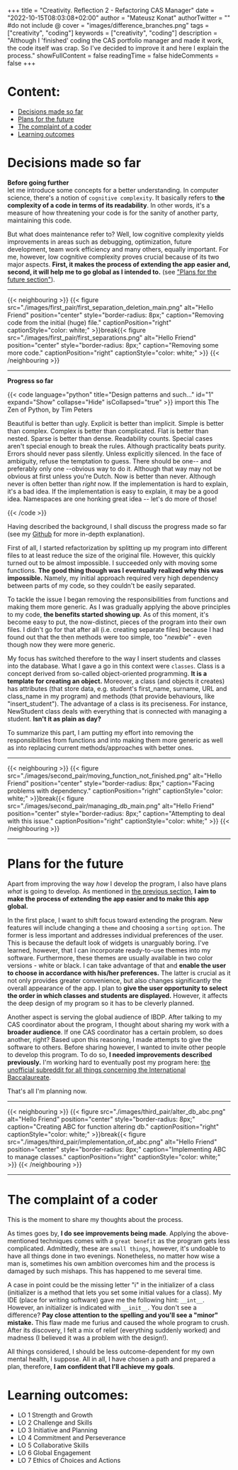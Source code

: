 +++
title = "Creativity. Reflection 2 -  Refactoring CAS Manager"
date = "2022-10-15T08:03:08+02:00"
author = "Mateusz Konat"
authorTwitter = "" #do not include @
cover = "images/difference_branches.png"
tags = ["creativity", "coding"]
keywords = ["creativity", "coding"]
description = "Although I 'finished' coding the CAS portfolio manager and made it work, the code itself was crap. So I've decided to improve it and here I explain the process."
showFullContent = false
readingTime = false
hideComments = false
+++

# Content:
- [Decisions made so far](#decisions-made-so-far)
- [Plans for the future](#plans-for-the-future)
- [The complaint of a coder](#the-complaint-of-a-coder)
- [Learning outcomes](#learning-outcomes)

# Decisions made so far
**Before going further**<br>
let me introduce some concepts for a better understanding. In computer science, there's a notion of `cognitive complexity`. It basically refers to **the complexity of a code in terms of its readability**. In other words, it's a measure of how threatening your code is for the sanity of another party, maintaining this code. 

But what does maintenance refer to? Well, low cognitive complexity yields improvements in areas such as debugging, optimization, future development, team work efficiency and many others, equally important. For me, however, low cognitive complexity proves crucial because of its two major aspects. **First, it makes the process of extending the app easier and, second, it will help me to go global as I intended to.** (see ["Plans for the future section"](#plans-for-the-future)).

***
{{< neighbouring >}}
{{< figure src="./images/first_pair/first_separation_deletion_main.png" alt="Hello Friend" position="center" style="border-radius: 8px;" caption="Removing code from the initial (huge) file." captionPosition="right" captionStyle="color: white;" >}}break{{< figure src="./images/first_pair/first_separations.png" alt="Hello Friend" position="center" style="border-radius: 8px;" caption="Removing some more code." captionPosition="right" captionStyle="color: white;" >}}
{{< /neighbouring >}}
***

**Progress so far**<br>

{{< code language="python" title="Design patterns and such..." id="1" expand="Show" collapse="Hide" isCollapsed="true" >}}
import this
The Zen of Python, by Tim Peters

Beautiful is better than ugly.
Explicit is better than implicit.
Simple is better than complex.
Complex is better than complicated.
Flat is better than nested.
Sparse is better than dense.
Readability counts.
Special cases aren't special enough to break the rules.
Although practicality beats purity.
Errors should never pass silently.
Unless explicitly silenced.
In the face of ambiguity, refuse the temptation to guess.
There should be one-- and preferably only one --obvious way to do it.
Although that way may not be obvious at first unless you're Dutch.
Now is better than never.
Although never is often better than *right* now.
If the implementation is hard to explain, it's a bad idea.
If the implementation is easy to explain, it may be a good idea.
Namespaces are one honking great idea -- let's do more of those!

{{< /code >}}

Having described the background, I shall discuss the progress made so far (see my [Github](https://github.com/undeMalum/CAS-manager) for more in-depth explanation). 

First of all, I started refactorization by splitting up my program into different files to at least reduce the size of the original file. However, this quickly turned out to be almost impossible. I succeeded only with moving some functions. **The good thing though was I eventually realized why this was impossible.** Namely, my initial approach required very high dependency between parts of my code, so they couldn't be easily separated.

To tackle the issue I began removing the responsibilities from functions and making them more generic. As I was gradually applying the above principles to my code, **the benefits started showing up**. As of this moment, it's become easy to put, the now-distinct, pieces of the program into their own files. I didn't go for that after all (i.e. creating separate files) because I had found out that the then methods were too simple, too "_newbie_" - even though now they were more generic.

My focus has switched therefore to the way I insert students and classes into the database. What I gave a go in this context were `classes`. Class is a concept derived from so-called object-oriented programming. **It is a template for creating an object.** Moreover, a class (and objects it creates) has attributes (that store data, e.g. student's first_name, surname, URL and class_name in my program) and methods (that provide behaviours, like "insert_student"). The advantage of a class is its preciseness. For instance, NewStudent class deals with everything that is connected with managing a student. **Isn't it as plain as day?**

To summarize this part, I am putting my effort into removing the responsibilities from functions and into making them more generic as well as into replacing current methods/approaches with better ones.

***
{{< neighbouring >}}
{{< figure src="./images/second_pair/moving_function_not_finished.png" alt="Hello Friend" position="center" style="border-radius: 8px;" caption="Facing problems with dependency." captionPosition="right" captionStyle="color: white;" >}}break{{< figure src="./images/second_pair/managing_db_main.png" alt="Hello Friend" position="center" style="border-radius: 8px;" caption="Attempting to deal with this issue." captionPosition="right" captionStyle="color: white;" >}}
{{< /neighbouring >}}
***

# Plans for the future
Apart from improving the way _how_ I develop the program, I also have plans _what_ is going to develop. As mentioned in [the previous section](#decisions-made-so-far), **I aim to make the process of extending the app easier and to make this app global.** 

In the first place, I want to shift focus toward extending the program. New features will include changing a `theme` and choosing a `sorting option`. The former is less important and addresses individual preferences of the user. This is because the default look of widgets is unarguably boring. I've learned, however, that I can incorporate ready-to-use themes into my software. Furthermore, these themes are usually available in two color versions - white or black. I can take advantage of that and **enable the user to choose in accordance with his/her preferences.** The latter is crucial as it not only provides greater convenience, but also changes significantly the overall appearance of the app. I plan to **give the user opportunity to select the order in which classes and students are displayed.** However, it affects the deep design of my program so it has to be cleverly planned.

Another aspect is serving the global audience of IBDP. After talking to my CAS coordinator about the program, I thought about sharing my work with a **broader audience**. If one CAS coordinator has a certain problem, so does another, right? Based upon this reasoning, I made attempts to give the software to others. Before sharing however, I wanted to invite other people to develop this program. To do so, **I needed improvements described previously.** I'm working hard to eventually post my program here: [the unofficial subreddit for all things concerning the International Baccalaureate](https://www.reddit.com/r/IBO/).

That's all I'm planning now.

***
{{< neighbouring >}}
{{< figure src="./images/third_pair/alter_db_abc.png" alt="Hello Friend" position="center" style="border-radius: 8px;" caption="Creating ABC for function altering db." captionPosition="right" captionStyle="color: white;" >}}break{{< figure src="./images/third_pair/implementation_of_abc.png" alt="Hello Friend" position="center" style="border-radius: 8px;" caption="Implementing ABC to manage classes." captionPosition="right" captionStyle="color: white;" >}}
{{< /neighbouring >}}
***

# The complaint of a coder
This is the moment to share my thoughts about the process.

As times goes by, **I do see improvements being made**. Applying the above-mentioned techniques comes with a `great benefit` as the program gets less complicated. Admittedly, these are `small things`, however, it's undoable to have all things done in two evenings. Nonetheless, no matter how wise a man is, sometimes his own ambition overcomes him and the process is damaged by such mishaps. This has happened to me several time. 

A case in point could be the missing letter "i" in the initializer of a class (initializer is a method that lets you set some initial values for a class). My IDE (place for writing software) gave me the following hint: `__int__`. However, an initializer is indicated with `__init__`. You don't see a difference? **Pay close attention to the spelling and you'll see a "minor" mistake.** This flaw made me furius and caused the whole program to crush. After its discovery, I felt a mix of relief (everything suddenly worked) and madness (I believed it was a problem with the design!).

All things considered, I should be less outcome-dependent for my own mental health, I suppose. All in all, I have chosen a path and prepared a plan, therefore, **I am confident that I'll achieve my goals**.

# Learning outcomes:
- LO 1 Strength and Growth
- LO 2 Challenge and Skills
- LO 3 Initiative and Planning
- LO 4 Commitment and Perseverance
- LO 5 Collaborative Skills
- LO 6 Global Engagement
- LO 7 Ethics of Choices and Actions

